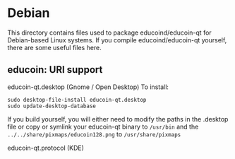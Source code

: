 
Debian
====================
This directory contains files used to package educoind/educoin-qt
for Debian-based Linux systems. If you compile educoind/educoin-qt yourself, there are some useful files here.

## educoin: URI support ##


educoin-qt.desktop  (Gnome / Open Desktop)
To install:

	sudo desktop-file-install educoin-qt.desktop
	sudo update-desktop-database

If you build yourself, you will either need to modify the paths in
the .desktop file or copy or symlink your educoin-qt binary to `/usr/bin`
and the `../../share/pixmaps/educoin128.png` to `/usr/share/pixmaps`

educoin-qt.protocol (KDE)

